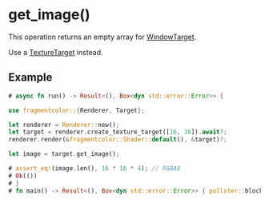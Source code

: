 # get_image()

This operation returns an empty array for [WindowTarget](https://fragmentcolor.org/api/targets/windowtarget).

Use a [TextureTarget](https://fragmentcolor.org/api/targets/texturetarget) instead.

## Example

```rust
# async fn run() -> Result<(), Box<dyn std::error::Error>> {

use fragmentcolor::{Renderer, Target};

let renderer = Renderer::new();
let target = renderer.create_texture_target([16, 16]).await?;
renderer.render(&fragmentcolor::Shader::default(), &target)?;

let image = target.get_image();

# assert_eq!(image.len(), 16 * 16 * 4); // RGBA8
# Ok(())
# }
# fn main() -> Result<(), Box<dyn std::error::Error>> { pollster::block_on(run()) }
```
